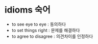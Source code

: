 # idioms 숙어

- to see eye to eye : 동의하다
- to set things right : 문제를 해결하다
- to agree to disagree : 의견차이를 인정하다
